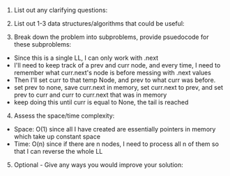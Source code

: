 1. List out any clarifying questions:


2. List out 1-3 data structures/algorithms that could be useful:


3. Break down the problem into subproblems, provide psuedocode for these subproblems:
- Since this is a single LL, I can only work with .next
- I'll need to keep track of a prev and curr node, and every time, I need to remember what curr.next's node is before messing with .next values
- Then I'll set curr to that temp Node, and prev to what curr was before. 
- set prev to none, save curr.next in memory, set curr.next to prev, and set prev to curr and curr to curr.next that was in memory
- keep doing this until curr is equal to None, the tail is reached

4. Assess the space/time complexity:
- Space: O(1) since all I have created are essentially pointers in memory which take up constant space
- Time: O(n) since if there are n nodes, I need to process all n of them so that I can reverse the whole LL

5. Optional - Give any ways you would improve your solution: